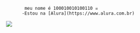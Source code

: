            meu nome é 100010010100110 ☠️
          -Estou na [Alura](https://www.alura.com.br)
![](https://github.com/100010010100110/100010010100110/assets/146442671/9ddf3f18-5b3e-45da-bc61-626e25f5de07)


